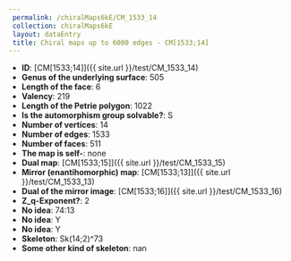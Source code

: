 ```yaml
--- 
 permalink: /chiralMaps6kE/CM_1533_14 
 collection: chiralMaps6kE
 layout: dataEntry
 title: Chiral maps up to 6000 edges - CM[1533;14]
---
```


- **ID**: [CM[1533;14]]({{ site.url }}/test/CM_1533_14)
- **Genus of the underlying surface**: 505
- **Length of the face**: 6
- **Valency**: 219
- **Length of the Petrie polygon**: 1022
- **Is the automorphism group solvable?**: S
- **Number of vertices**: 14
- **Number of edges**: 1533
- **Number of faces**: 511
- **The map is self-**: none
- **Dual map**: [CM[1533;15]]({{ site.url }}/test/CM_1533_15)
- **Mirror (enantihomorphic) map**: [CM[1533;13]]({{ site.url }}/test/CM_1533_13)
- **Dual of the mirror image**: [CM[1533;16]]({{ site.url }}/test/CM_1533_16)
- **Z_q-Exponent?**: 2
- **No idea**:  74:13
- **No idea**: Y
- **No idea**: Y
- **Skeleton**: Sk(14;2)^73
- **Some other kind of skeleton**: nan

